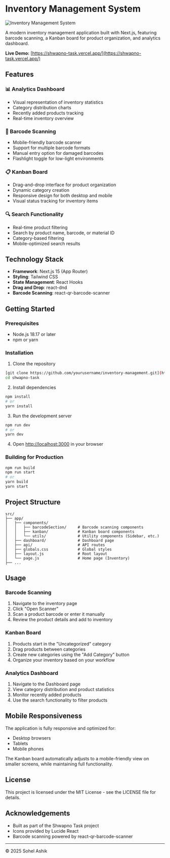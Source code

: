 

# Inventory Management System

![Inventory Management System](https://i.imgur.com/placeholder.png)

A modern inventory management application built with Next.js, featuring barcode scanning, a Kanban board for product organization, and analytics dashboard.

**Live Demo:** [https://shwapno-task.vercel.app/](https://shwapno-task.vercel.app/)

## Features

### 📊 Analytics Dashboard
- Visual representation of inventory statistics
- Category distribution charts
- Recently added products tracking
- Real-time inventory overview

### 📱 Barcode Scanning
- Mobile-friendly barcode scanner
- Support for multiple barcode formats
- Manual entry option for damaged barcodes
- Flashlight toggle for low-light environments

### 📋 Kanban Board
- Drag-and-drop interface for product organization
- Dynamic category creation
- Responsive design for both desktop and mobile
- Visual status tracking for inventory items

### 🔍 Search Functionality
- Real-time product filtering
- Search by product name, barcode, or material ID
- Category-based filtering
- Mobile-optimized search results

## Technology Stack

- **Framework**: Next.js 15 (App Router)
- **Styling**: Tailwind CSS
- **State Management**: React Hooks
- **Drag and Drop**: react-dnd
- **Barcode Scanning**: react-qr-barcode-scanner

## Getting Started

### Prerequisites
- Node.js 18.17 or later
- npm or yarn

### Installation

1. Clone the repository
```bash
[git clone https://github.com/yourusername/inventory-management.git](https://github.com/sohel-ashik/shwapno-task.git)
cd shwapno-task
```

2. Install dependencies
```bash
npm install
# or
yarn install
```

3. Run the development server
```bash
npm run dev
# or
yarn dev
```

4. Open [http://localhost:3000](http://localhost:3000) in your browser

### Building for Production

```bash
npm run build
npm run start
# or
yarn build
yarn start
```

## Project Structure

```
src/
├── app/
│   ├── components/
│   │   ├── barcodeSection/     # Barcode scanning components
│   │   ├── kanban/             # Kanban board components
│   │   └── utils/              # Utility components (Sidebar, etc.)
│   ├── dashboard/              # Dashboard page
│   ├── api/                    # API routes
│   ├── globals.css             # Global styles
│   ├── layout.js               # Root layout
│   └── page.js                 # Home page (Inventory)
├── ...
```

## Usage

### Barcode Scanning
1. Navigate to the inventory page
2. Click "Open Scanner"
3. Scan a product barcode or enter it manually
4. Review the product details and add to inventory

### Kanban Board
1. Products start in the "Uncategorized" category
2. Drag products between categories
3. Create new categories using the "Add Category" button
4. Organize your inventory based on your workflow

### Analytics Dashboard
1. Navigate to the Dashboard page
2. View category distribution and product statistics
3. Monitor recently added products
4. Use the search functionality to filter products

## Mobile Responsiveness

The application is fully responsive and optimized for:
- Desktop browsers
- Tablets
- Mobile phones

The Kanban board automatically adjusts to a mobile-friendly view on smaller screens, while maintaining full functionality.

## License

This project is licensed under the MIT License - see the LICENSE file for details.

## Acknowledgements

- Built as part of the Shwapno Task project
- Icons provided by Lucide React
- Barcode scanning powered by react-qr-barcode-scanner

---

© 2025 Sohel Ashik
